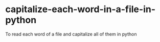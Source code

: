 # capitalize-each-word-in-a-file-in-python
To read each word of a file and capitalize all of them in python
